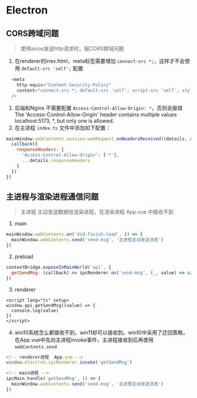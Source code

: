 # Electron

## CORS跨域问题
> 使用axios发送http请求时，报CORS跨域问题
1. 在renderer的inex.html，meta标签需要增加 `connect-src *;`，这样才不会使用 `default-src 'self';` 配置
  ```js
    <meta
      http-equiv="Content-Security-Policy"
      content="connect-src *; default-src 'self'; script-src 'self'; style-src 'self' 'unsafe-inline'; img-src 'self' data:"
    />
  ```
1. 后端和Nginx 不需要配置 `Access-Control-Allow-Origin: *`，否则会报错 The 'Access-Control-Allow-Origin' header contains multiple values localhost:5173, *, but only one is allowed.
2. 在主进程 `index.ts` 文件中添加如下配置：
  ```js
  mainWindow.webContents.session.webRequest.onHeadersReceived((details, callback) => {
    callback({
      responseHeaders: {
        'Access-Control-Allow-Origin': ['*'],
        ...details.responseHeaders
      }
    })
  })
  ```

## 主进程与渲染进程通信问题
> 主进程 主动发送数据给渲染进程，在渲染进程 App.vue 中接收不到
1. main
  ```js
  mainWindow.webContents.on('did-finish-load', () => {
    mainWindow.webContents.send('send-msg', '主进程主动发送消息')
  })
  ```
2. preload
  ```js
  contextBridge.exposeInMainWorld('api', {
    getSendMsg: (callback) => ipcRenderer.on('send-msg', (_, value) => callback(value))
  })
  ```
3. renderer
  ```vue
  <script lang="ts" setup>
  window.api.getSendMsg((value) => {
    console.log(value)
  })
  </script>
  ```
4. win10系统怎么都接收不到，win11却可以接收到。win10中采用了迂回策略，在App.vue中先向主进程invoke事件，主进程接收到后再使用 `webContents.send`
  ```js
  <!-- renderer进程  App.vue -->
  window.electron.ipcRenderer.invoke('getSendMsg')

  <!-- main进程 -->
  ipcMain.handle('getSendMsg', () => {
    mainWindow.webContents.send('send-msg', '主进程主动发送消息')
  })
  ```